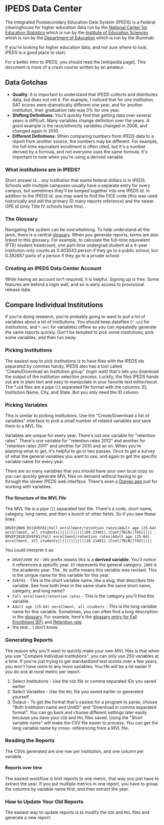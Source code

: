 IPEDS Data Center
=================

The Integrated Postsecondary Education Data System (IPEDS) is a Federal
clearinghouse for higher education data run by the [National Center for
Education Statistics] which is run by the [Institute of Education Sciences]
whish is run by the [Department of Education] which is run by the Illuminati.

If you're looking for higher education data, and not sure where to look, IPEDS
is a good place to start.

For a better intro to IPEDS, you should read the [wikipedia page]. This
document is more of a crash course written by an amateur.

  [National Center for Education Statistics]: http://nces.ed.gov/
  [Institute of Education Sciences]: http://ies.ed.gov/
  [Department of Education]: http://www.ed.gov/


Data Gotchas
------------

- **Quality**: It is important to understand that IPEDS collects and
  distributes data, but does not vet it. For example, I noticed that for one
  institution, SAT scores were dramatically different one year, and for another
  institution, their graduation rate was 0% for one year.
- **Shifting Definitions**: You'll quickly find that getting data over several
  years is difficult. Many variables change definition over the years. A good
  example is the race/ethnicity variables changed in 2008, and changed again in
  2010.
- **Different Definitions**: When comparing numbers from IPEDS data to a report
  from another source, the numbers may be different. For example, the full-time
  equivalent enrollment is often cited, but it's a number derived by a formula,
  and not everyone uses the same formula. It's important to note when you're
  using a derived variable.


### What institutions are in IPEDS?

Short answer is... any institution that wants federal dollars is in IPEDS.
Schools with multiple campuses usually have a separate entry for every campus,
but sometimes they'll be lumped together into one IPEDS id. In addition to the
IPEDS id, you may want to find the FICE code (this was used historically and
still the primary ID many reports reference) and the newer OPE id (only Title
IV schools have this).


### The Glossary

Navigating the system can be overwhelming. To help understand all the jaron,
there is a central [glossary]. When you generate reports, terms are also linked
to this glossary. For example, to calculate the full-time equivalent (FTE)
student headcount, one part-time undergrad student at a 4-year institution only
counts as 0.403543 person if they go to a public school, but 0.392857 parts of
a person if they go to a private school.

  [glossary]: http://nces.ed.gov/ipeds/glossary/


### Creating an IPEDS Data Center Account

While having an account isn't required, it is helpful. Signing up is free. Some
features are behind a login wall, and so is early access to provisional release
data.


Compare Individual Institutions
-------------------------------

If you're doing research, you're probably going to want to pull a lot of
variables about a lot of institutions. You should keep datafiles (`*.uid` for
institutions, and `*.mvl` for variables) offline so you can repeatedly generate
the same reports quickly. Don't be tempted to pick some institutions, pick some
variables, and then run away.

### Picking Institutions

The easiest way to pick institutions is to have files with the IPEDS ids
separated by commas handy. IPEDS also has a tool called "Create/Download an
institution group" *(login wall)* that's lets you download the output of the
institution selection process. Luckily, the files IPEDS hands out are in plain
text and easy to manipulate in your favorite text editor/excel. The *.uid files
are a pipe (`|`) separated file format with the columns: ID, Institution Name,
City, and State. But you only need the ID column.

### Picking Variables

This is similar to picking institutions. Use the "Create/Download a list of
variables" interface to pick a small number of related variables and save them
to a MVL file.

Variables are unique for every year. There's not one variable for "retention
rates". There's one variable for "retention rates 2012" and another for
"retention rates 2011" and another for 2010 and so on. When you're planning
what to get, it's helpful to go in two passes. Once to get a survey of what the
general variables you want to use, and again to get the specific variable name
for every year.

There are so many variables that you should have your own local copy so you can
quickly generate MVL files on demand without having to go through the slower
IPEDS web interface. There's even a [Django
app](https://github.com/texastribune/ipeds_reporter) just for working with
variables.

#### The Structure of the MVL File

The MVL file is a pipe (`|`) separated text file. There's a code, short name,
category, long name, and then a bunch of other fields. So if you saw these
lines:

    DRVEF2009_RV|DVEF01|Fall enrollment/retention rates|Adult age (25-64) enrollment, all students|||||||||||||09.23401|.|Cont|TN|N||745|||||
    DRVEF2010|DVEF01|Fall enrollment/retention rates|Adult age (25-64) enrollment, all students|||||||||||||10.23401|.|Cont|TN|N||745|||||

You could interpret it as:

* `DRVEF2009_RV` - `DRV` prefix means this is a **derived variable**. You'll
  notice it references a specific year. `EF` represents the general category.
  `2009` is the academic year. The `_RV` suffix means this variable was
  revised. This is the unique name for this variable for this year.
* `DVEF01` - This is the short variable name, like a slug, that describes this
  variable. See how both lines in the same share the same short name, category,
  and long name?
* `Fall enrollment/retention rates` - This is the category you'll find this
  variable.
* `Adult age (25-64) enrollment, all students` - This is the long variable name
  for this variable. Sometimes, you can often find a long description in the
  [glossary]. For example, here's the [glossary entry for Fall Enrollment
  (EF)](http://nces.ed.gov/ipeds/glossary/index.asp?id=802) and [Retention
  rate](http://nces.ed.gov/ipeds/glossary/?charindex=R).
* the rest... I don't know.

### Generating Reports

The reason why you'll want to quickly make your own MVL files is that when you
use "Compare Individual Institutions", you can only use 250 variables at a
time. If you're just trying to get standardized test scores over a few years,
you won't have room to any more variables. You life will be a lot easier if you
do one at most metric per report.

1. Select Institutions - Use the `UID` file or comma separated IDs you saved
   earlier
2. Select Variables - Use the `MVL` file you saved earlier or generated
   yourself
3. Output - To get the format that's easiest for a program to parse, choose
   "Both Institution name and UnitID" and "Download in comma separated format".
   You can go back and choose different settings later easily because you have
   your `UID` and `MVL` files saved. Using the "Short variable name" will make
   the CSV file easier to process. You can get the long variable name by cross-
   referencing from a MVL file.

### Reading the Reports

The CSVs generated are one row per institution, and one column per variable.

#### Reports over time

The easiest workflow is limit reports to one metric, that way you just have to
extract the year. If you put multiple metrics in one report, you have to group
the columns by variable name first, and then extract the year.

### How to Update Your Old Reports

The easiest way to update reports is to modify the `UID` and `MVL` files and
generate a new report.
